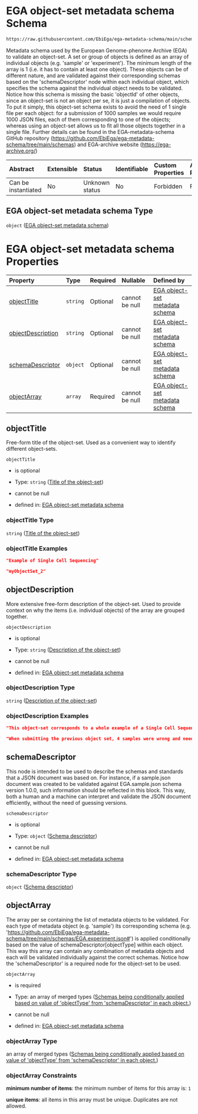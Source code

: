# EGA object-set metadata schema Schema

```txt
https://raw.githubusercontent.com/EbiEga/ega-metadata-schema/main/schemas/EGA.object-set.json
```

Metadata schema used by the European Genome-phenome Archive (EGA) to validate an object-set. A set or group of objects is defined as an array of individual objects (e.g. 'sample' or 'experiment'). The minimum length of the array is 1 (i.e. it has to contain at least one object). These objects can be of different nature, and are validated against their corresponding schemas based on the 'schemaDescriptor' node within each individual object, which specifies the schema against the individual object needs to be validated. Notice how this schema is missing the basic 'objectId' of other objects, since an object-set is not an object per se, it is just a compilation of objects. To put it simply, this object-set schema exists to avoid the need of 1 single file per each object: for a submission of 1000 samples we would require 1000 JSON files, each of them corresponding to one of the objects; whereas using an object-set allows us to fit all those objects together in a single file. Further details can be found in the EGA-metadata-schema GitHub repository (<https://github.com/EbiEga/ega-metadata-schema/tree/main/schemas>) and EGA-archive website (<https://ega-archive.org/>)

| Abstract            | Extensible | Status         | Identifiable | Custom Properties | Additional Properties | Access Restrictions | Defined In                                                                         |
| :------------------ | :--------- | :------------- | :----------- | :---------------- | :-------------------- | :------------------ | :--------------------------------------------------------------------------------- |
| Can be instantiated | No         | Unknown status | No           | Forbidden         | Forbidden             | none                | [EGA.object-set.json](../../../schemas/EGA.object-set.json "open original schema") |

## EGA object-set metadata schema Type

`object` ([EGA object-set metadata schema](ega-7.md))

# EGA object-set metadata schema Properties

| Property                                | Type     | Required | Nullable       | Defined by                                                                                                                                                                                                        |
| :-------------------------------------- | :------- | :------- | :------------- | :---------------------------------------------------------------------------------------------------------------------------------------------------------------------------------------------------------------- |
| [objectTitle](#objecttitle)             | `string` | Optional | cannot be null | [EGA object-set metadata schema](ega-7-properties-title-of-the-object-set.md "https://raw.githubusercontent.com/EbiEga/ega-metadata-schema/main/schemas/EGA.object-set.json#/properties/objectTitle")             |
| [objectDescription](#objectdescription) | `string` | Optional | cannot be null | [EGA object-set metadata schema](ega-7-properties-description-of-the-object-set.md "https://raw.githubusercontent.com/EbiEga/ega-metadata-schema/main/schemas/EGA.object-set.json#/properties/objectDescription") |
| [schemaDescriptor](#schemadescriptor)   | `object` | Optional | cannot be null | [EGA object-set metadata schema](ega-4-definitions-schema-descriptor.md "https://raw.githubusercontent.com/EbiEga/ega-metadata-schema/main/schemas/EGA.object-set.json#/properties/schemaDescriptor")             |
| [objectArray](#objectarray)             | `array`  | Required | cannot be null | [EGA object-set metadata schema](ega-7-properties-array-containing-metadata-objects.md "https://raw.githubusercontent.com/EbiEga/ega-metadata-schema/main/schemas/EGA.object-set.json#/properties/objectArray")   |

## objectTitle

Free-form title of the object-set. Used as a convenient way to identify different object-sets.

`objectTitle`

*   is optional

*   Type: `string` ([Title of the object-set](ega-7-properties-title-of-the-object-set.md))

*   cannot be null

*   defined in: [EGA object-set metadata schema](ega-7-properties-title-of-the-object-set.md "https://raw.githubusercontent.com/EbiEga/ega-metadata-schema/main/schemas/EGA.object-set.json#/properties/objectTitle")

### objectTitle Type

`string` ([Title of the object-set](ega-7-properties-title-of-the-object-set.md))

### objectTitle Examples

```json
"Example of Single Cell Sequencing"
```

```json
"myObjectSet_2"
```

## objectDescription

More extensive free-form description of the object-set. Used to provide context on why the items (i.e. individual objects) of the array are grouped together.

`objectDescription`

*   is optional

*   Type: `string` ([Description of the object-set](ega-7-properties-description-of-the-object-set.md))

*   cannot be null

*   defined in: [EGA object-set metadata schema](ega-7-properties-description-of-the-object-set.md "https://raw.githubusercontent.com/EbiEga/ega-metadata-schema/main/schemas/EGA.object-set.json#/properties/objectDescription")

### objectDescription Type

`string` ([Description of the object-set](ega-7-properties-description-of-the-object-set.md))

### objectDescription Examples

```json
"This object-set corresponds to a whole example of a Single Cell Sequencing submission, being grouped together and submitted together."
```

```json
"When submitting the previous object set, 4 samples were wrong and need to be re-submitted, and that's the purpose of this object-set."
```

## schemaDescriptor

This node is intended to be used to describe the schemas and standards that a JSON document was based on. For instance, if a sample.json document was created to be validated against EGA.sample.json schema version 1.0.0, such information should be reflected in this block. This way, both a human and a machine can interpret and validate the JSON document efficiently, without the need of guessing versions.

`schemaDescriptor`

*   is optional

*   Type: `object` ([Schema descriptor](ega-4-definitions-schema-descriptor.md))

*   cannot be null

*   defined in: [EGA object-set metadata schema](ega-4-definitions-schema-descriptor.md "https://raw.githubusercontent.com/EbiEga/ega-metadata-schema/main/schemas/EGA.object-set.json#/properties/schemaDescriptor")

### schemaDescriptor Type

`object` ([Schema descriptor](ega-4-definitions-schema-descriptor.md))

## objectArray

The array per se containing the list of metadata objects to be validated. For each type of metadata object (e.g. 'sample') its corresponding schema (e.g. '<https://github.com/EbiEga/ega-metadata-schema/tree/main/schemas/EGA.experiment.json#>') is applied conditionally based on the value of schemaDescriptor\[objectType] within each object. This way this array can contain any combination of metadata objects and each will be validated individually against the correct schemas. Notice how the 'schemaDescriptor' is a required node for the object-set to be used.

`objectArray`

*   is required

*   Type: an array of merged types ([Schemas being conditionally applied based on value of 'objectType' from 'schemaDescriptor' in each object.](ega-7-properties-array-containing-metadata-objects-schemas-being-conditionally-applied-based-on-value-of-objecttype-from-schemadescriptor-in-each-object.md))

*   cannot be null

*   defined in: [EGA object-set metadata schema](ega-7-properties-array-containing-metadata-objects.md "https://raw.githubusercontent.com/EbiEga/ega-metadata-schema/main/schemas/EGA.object-set.json#/properties/objectArray")

### objectArray Type

an array of merged types ([Schemas being conditionally applied based on value of 'objectType' from 'schemaDescriptor' in each object.](ega-7-properties-array-containing-metadata-objects-schemas-being-conditionally-applied-based-on-value-of-objecttype-from-schemadescriptor-in-each-object.md))

### objectArray Constraints

**minimum number of items**: the minimum number of items for this array is: `1`

**unique items**: all items in this array must be unique. Duplicates are not allowed.
